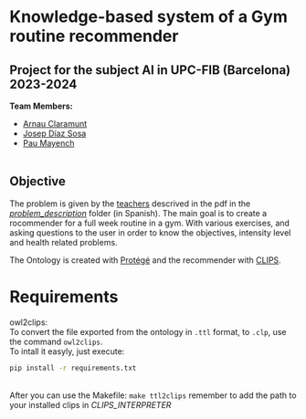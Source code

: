 # Knowledge-based system of a Gym routine recommender<br>

Project for the subject AI in UPC-FIB (Barcelona) 2023-2024<br>
---

**Team Members:**
- [Arnau Claramunt](https://github.com/ArnauCS03)<br>
- [Josep Díaz Sosa](https://github.com/Nascarin)<br>
- [Pau Mayench](https://github.com/PauMayench)<br><br>

## Objective
The problem is given by the [teachers](https://www.fib.upc.edu/es/estudios/grados/grado-en-ingenieria-informatica/plan-de-estudios/asignaturas/IA) descrived in the pdf in the [*problem_description*](https://github.com/PauMayench/sbc-gym-routine-recommender/tree/master/problem_description) folder (in Spanish).
The main goal is to create a rocommender for a full week routine in a gym. With various exercises, and asking questions to the user in order to know the objectives, intensity level and health related problems.

The Ontology is created with [Protégé](https://protege.stanford.edu/) and the recommender with [CLIPS](https://www.clipsrules.net/).

# Requirements
owl2clips:<br>
To convert the file exported from the ontology in `.ttl` format, to `.clp`, use the command `owl2clips`.<br>
To intall it easyly, just execute: 
```bash
pip install -r requirements.txt
```
<br>After you can use the Makefile:  `make ttl2clips`  remember to add the path to your installed clips in *CLIPS_INTERPRETER*
